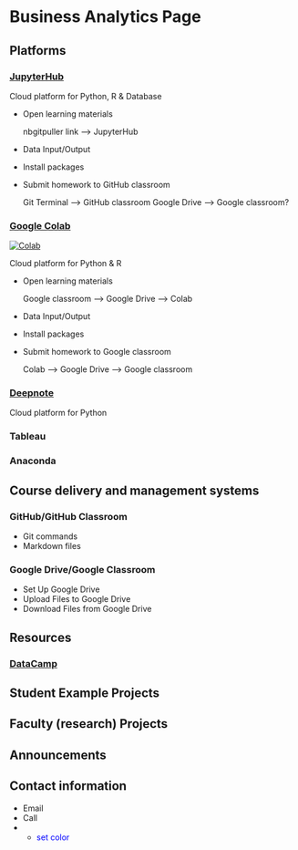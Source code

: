 # Business Analytics Page

## Platforms
 
### [JupyterHub](https://ba-lab.fairfield.edu)
Cloud platform for  Python, R & Database
+ Open learning materials 
    
    nbgitpuller link --> JupyterHub
+ Data Input/Output
+ Install packages
+ Submit homework to GitHub classroom 

   Git Terminal --> GitHub classroom
   Google Drive --> Google classroom?

### [Google Colab](http://colab.research.google.com)
[![Colab](https://colab.research.google.com/assets/colab-badge.svg)](https://colab.research.google.com/notebooks/intro.ipynb#scrollTo=GJBs_flRovLc)

Cloud platform for Python & R 
+ Open learning materials 

   Google classroom --> Google Drive --> Colab
+ Data Input/Output
+ Install packages
+ Submit homework to Google classroom 

   Colab --> Google Drive --> Google classroom

### [Deepnote](http://www.deepnote.com/)
Cloud platform for Python

### Tableau

### Anaconda

## Course delivery and management systems

### GitHub/GitHub Classroom
+ Git commands
+ Markdown files


### Google Drive/Google Classroom
+ Set Up Google Drive
+ Upload Files to Google Drive
+ Download Files from Google Drive

## Resources

### [DataCamp](https://www.datacamp.com)

## Student Example Projects

## Faculty (research) Projects

## Announcements

## Contact information
+ Email
+ Call
+ - <span style="color:blue"> set color </span>
